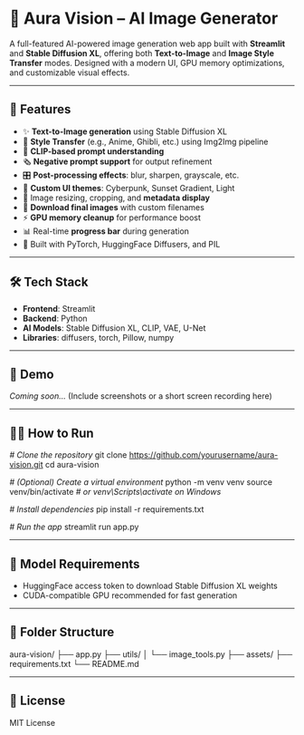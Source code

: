 # <a name="aura-vision-ai-image-generator"></a>🔮 Aura Vision – AI Image Generator
A full-featured AI-powered image generation web app built with **Streamlit** and **Stable Diffusion XL**, offering both **Text-to-Image** and **Image Style Transfer** modes. Designed with a modern UI, GPU memory optimizations, and customizable visual effects.

-----
## <a name="features"></a>🚀 Features
- ✨ **Text-to-Image generation** using Stable Diffusion XL
- 🎨 **Style Transfer** (e.g., Anime, Ghibli, etc.) using Img2Img pipeline
- 🧠 **CLIP-based prompt understanding**
- 🗞️ **Negative prompt support** for output refinement
- 🎛️ **Post-processing effects**: blur, sharpen, grayscale, etc.
- 🌈 **Custom UI themes**: Cyberpunk, Sunset Gradient, Light
- 📏 Image resizing, cropping, and **metadata display**
- 💾 **Download final images** with custom filenames
- ⚡ **GPU memory cleanup** for performance boost
- 📊 Real-time **progress bar** during generation
- 🧠 Built with PyTorch, HuggingFace Diffusers, and PIL
-----
## <a name="tech-stack"></a>🛠️ Tech Stack
- **Frontend**: Streamlit
- **Backend**: Python
- **AI Models**: Stable Diffusion XL, CLIP, VAE, U-Net
- **Libraries**: diffusers, torch, Pillow, numpy
-----
## <a name="demo"></a>📸 Demo
*Coming soon…*
(Include screenshots or a short screen recording here)

-----
## <a name="how-to-run"></a>🧑‍💻 How to Run
*# Clone the repository*
git clone https://github.com/yourusername/aura-vision.git
cd aura-vision

*# (Optional) Create a virtual environment*
python -m venv venv
source venv/bin/activate  *# or venv\Scripts\activate on Windows*

*# Install dependencies*
pip install -r requirements.txt

*# Run the app*
streamlit run app.py

-----
## <a name="model-requirements"></a>🧠 Model Requirements
- HuggingFace access token to download Stable Diffusion XL weights
- CUDA-compatible GPU recommended for fast generation
-----
## <a name="folder-structure"></a>📃 Folder Structure
aura-vision/
├── app.py
├── utils/
│   └── image\_tools.py
├── assets/
├── requirements.txt
└── README.md

-----
## <a name="license"></a>📓 License
MIT License
